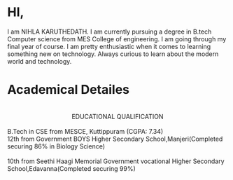 # HI,
I am NIHLA KARUTHEDATH. I am currently pursuing a degree in B.tech Computer science from MES College of engineering. I am going through my final year of course. I am pretty enthusiastic when it comes to learning something new on technology. Always curious to learn about the modern world and technology.

# Academical Detailes
  <br>
  <center>EDUCATIONAL QUALIFICATION</center>
   </br> 
  B.Tech in CSE from MESCE, Kuttippuram
  (CGPA: 7.34)
  <br>
  12th from  Government BOYS Higher Secondary School,Manjeri(Completed securing 86% in Biology Science)</br>
  <br>
  10th from Seethi Haagi     Memorial Government vocational Higher Secondary School,Edavanna(Completed securing 99%)</br>  
